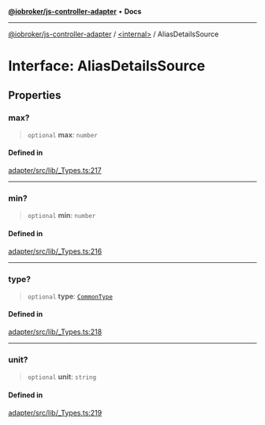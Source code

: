 [**@iobroker/js-controller-adapter**](../../README.md) • **Docs**

***

[@iobroker/js-controller-adapter](../../globals.md) / [\<internal\>](../README.md) / AliasDetailsSource

# Interface: AliasDetailsSource

## Properties

### max?

> `optional` **max**: `number`

#### Defined in

[adapter/src/lib/\_Types.ts:217](https://github.com/ioBroker/ioBroker.js-controller/blob/3daa8532c48e6c817fc472607ccec26424ca987e/packages/adapter/src/lib/_Types.ts#L217)

***

### min?

> `optional` **min**: `number`

#### Defined in

[adapter/src/lib/\_Types.ts:216](https://github.com/ioBroker/ioBroker.js-controller/blob/3daa8532c48e6c817fc472607ccec26424ca987e/packages/adapter/src/lib/_Types.ts#L216)

***

### type?

> `optional` **type**: [`CommonType`](../type-aliases/CommonType.md)

#### Defined in

[adapter/src/lib/\_Types.ts:218](https://github.com/ioBroker/ioBroker.js-controller/blob/3daa8532c48e6c817fc472607ccec26424ca987e/packages/adapter/src/lib/_Types.ts#L218)

***

### unit?

> `optional` **unit**: `string`

#### Defined in

[adapter/src/lib/\_Types.ts:219](https://github.com/ioBroker/ioBroker.js-controller/blob/3daa8532c48e6c817fc472607ccec26424ca987e/packages/adapter/src/lib/_Types.ts#L219)

